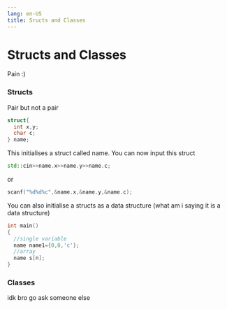 ```yaml
---
lang: en-US
title: Sructs and Classes
---
```


# Structs and Classes

Pain :)

### Structs


Pair but not a pair
```cpp
struct{
  int x,y;
  char c;
} name;
```
This initialises a struct called name. You can now input this struct
```cpp
std::cin>>name.x>>name.y>>name.c;
```
or
```cpp
scanf("%d%d%c",&name.x,&name.y,&name.c);
```
You can also initialise a structs as a data structure (what am i saying it is a data structure)
```cpp
int main()
{
  //single variable
  name name1={0,0,'c'};
  //array
  name s[n];
}
```

### Classes
idk bro go ask someone else
